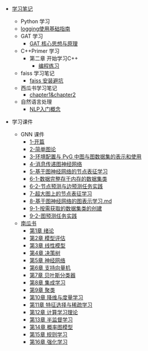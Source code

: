 * [学习笔记](README.md)
  * Python 学习
  * [logging使用基础指南](Python学习/Python%20中使用%20logging%20模块代替%20print.md)
  * GAT 学习
    * [GAT 核心思想与原理](GAT学习/GAT核心思想与原理.md)
  * C++Primer  学习
    * 第二章 开始学习C++
    	* [编程练习](C++_Primer_Plus/chapter02.md)
  * faiss 学习笔记
    * [faiss 安装避坑](miscellaneous/faiss安装避坑.md)
  * 西瓜书学习笔记
    * [chapter1&chapter2](PumpkinBook_learn/chapter1&chapter2.md)
  * 自然语言处理
    * [NLP入门概念](NLP/NLP入门概念.md)

* 学习课件
  - GNN 课件
    * [1-开篇](GNN学习/1-开篇.md)
    * [2-简单图论](GNN学习/2-简单图论.md)
    * [3-环境配置与 PyG 中图与图数据集的表示和使用](GNN学习/3-环境配置与PyG库.md)
    * [4-消息传递图神经网络](GNN学习/4-消息传递图神经网络.md)
    * [5-基于图神经网络的节点表征学习](GNN学习/5-基于图神经网络的节点表征学习.md)
    * [6-1-数据完整存于内存的数据集类](GNN学习/6-1-数据完整存于内存的数据集类.md)
    * [6-2-节点预测与边预测任务实践](GNN学习/6-2-节点预测与边预测任务实践.md)
    * [7-超大图上的节点表征学习](GNN学习/7-超大图上的节点表征学习.md)
    * [8-基于图神经网络的图表示学习.md](GNN学习/8-基于图神经网络的图表示学习.md)
    * [9-1-按需获取的数据集类的创建](GNN学习/9-1-按需获取的数据集类的创建.md)
    * [9-2-图预测任务实践](GNN学习/9-2-图预测任务实践.md) 
  * [南瓜书](PumpkinBook/README.md)
    - [第1章 绪论](PumpkinBook/chapter1/chapter1.md)
    - [第2章 模型评估](PumpkinBook/chapter2/chapter2.md)
    - [第3章 线性模型](PumpkinBook/chapter3/chapter3.md)
    - [第4章 决策树](PumpkinBook/chapter4/chapter4.md)
    - [第5章 神经网络](PumpkinBook/chapter5/chapter5.md)
    - [第6章 支持向量机](PumpkinBook/chapter6/chapter6.md)
    - [第7章 贝叶斯分类器](PumpkinBook/chapter7/chapter7.md)
    - [第8章 集成学习](PumpkinBook/chapter8/chapter8.md)
    - [第9章 聚类](PumpkinBook/chapter9/chapter9.md)
    - [第10章 降维与度量学习](PumpkinBook/chapter10/chapter10.md)
    - [第11章 特征选择与稀疏学习](PumpkinBook/chapter11/chapter11.md)
    - [第12章 计算学习理论](PumpkinBook/chapter12/chapter12.md)
    - [第13章 半监督学习](PumpkinBook/chapter13/chapter13.md)
    - [第14章 概率图模型](PumpkinBook/chapter14/chapter14.md)
    - [第15章 规则学习](PumpkinBook/chapter15/chapter15.md) 
    - [第16章 强化学习](PumpkinBook/chapter16/chapter16.md)


